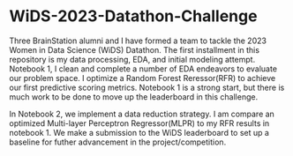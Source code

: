 # WiDS-2023-Datathon-Challenge
Three BrainStation alumni and I have formed a team to tackle the 2023 Women in Data Science (WiDS) Datathon.  The first installment in this repository is my data processing, EDA, and initial modeling attempt.  Notebook 1, I clean and complete a number of EDA endeavors to evaluate our problem space.  I optimize a Random Forest Reressor(RFR) to achieve our first predictive scoring metrics.  Notebook 1 is a strong start, but there is much work to be done to move up the leaderboard in this challenge.  

In Notebook 2, we implement a data reduction strategy.  I am compare an optimized Multi-layer Perceptron Regressor(MLPR) to my RFR results in notebook 1.  We make a submission to the WiDS leaderboard to set up a baseline for futher advancement in the project/competition.  
